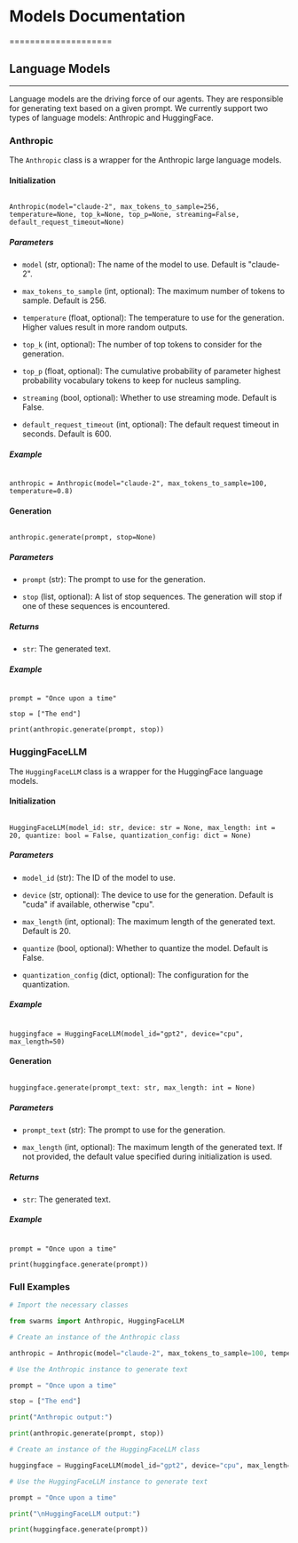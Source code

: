 # Models Documentation

====================

## Language Models

---------------

Language models are the driving force of our agents. They are responsible for generating text based on a given prompt. We currently support two types of language models: Anthropic and HuggingFace.

### Anthropic

The `Anthropic` class is a wrapper for the Anthropic large language models.

#### Initialization

```

Anthropic(model="claude-2", max_tokens_to_sample=256, temperature=None, top_k=None, top_p=None, streaming=False, default_request_timeout=None)

```



##### Parameters

- `model` (str, optional): The name of the model to use. Default is "claude-2".

- `max_tokens_to_sample` (int, optional): The maximum number of tokens to sample. Default is 256.

- `temperature` (float, optional): The temperature to use for the generation. Higher values result in more random outputs.

- `top_k` (int, optional): The number of top tokens to consider for the generation.

- `top_p` (float, optional): The cumulative probability of parameter highest probability vocabulary tokens to keep for nucleus sampling.

- `streaming` (bool, optional): Whether to use streaming mode. Default is False.

- `default_request_timeout` (int, optional): The default request timeout in seconds. Default is 600.

##### Example

```

anthropic = Anthropic(model="claude-2", max_tokens_to_sample=100, temperature=0.8)

```



#### Generation

```

anthropic.generate(prompt, stop=None)

```



##### Parameters

- `prompt` (str): The prompt to use for the generation.

- `stop` (list, optional): A list of stop sequences. The generation will stop if one of these sequences is encountered.

##### Returns

- `str`: The generated text.

##### Example

```

prompt = "Once upon a time"

stop = ["The end"]

print(anthropic.generate(prompt, stop))

```



### HuggingFaceLLM

The `HuggingFaceLLM` class is a wrapper for the HuggingFace language models.

#### Initialization

```

HuggingFaceLLM(model_id: str, device: str = None, max_length: int = 20, quantize: bool = False, quantization_config: dict = None)

```



##### Parameters

- `model_id` (str): The ID of the model to use.

- `device` (str, optional): The device to use for the generation. Default is "cuda" if available, otherwise "cpu".

- `max_length` (int, optional): The maximum length of the generated text. Default is 20.

- `quantize` (bool, optional): Whether to quantize the model. Default is False.

- `quantization_config` (dict, optional): The configuration for the quantization.

##### Example

```

huggingface = HuggingFaceLLM(model_id="gpt2", device="cpu", max_length=50)

```



#### Generation

```

huggingface.generate(prompt_text: str, max_length: int = None)

```



##### Parameters

- `prompt_text` (str): The prompt to use for the generation.

- `max_length` (int, optional): The maximum length of the generated text. If not provided, the default value specified during initialization is used.

##### Returns

- `str`: The generated text.

##### Example

```

prompt = "Once upon a time"

print(huggingface.generate(prompt))

```


### Full Examples

```python
# Import the necessary classes

from swarms import Anthropic, HuggingFaceLLM

# Create an instance of the Anthropic class

anthropic = Anthropic(model="claude-2", max_tokens_to_sample=100, temperature=0.8)

# Use the Anthropic instance to generate text

prompt = "Once upon a time"

stop = ["The end"]

print("Anthropic output:")

print(anthropic.generate(prompt, stop))

# Create an instance of the HuggingFaceLLM class

huggingface = HuggingFaceLLM(model_id="gpt2", device="cpu", max_length=50)

# Use the HuggingFaceLLM instance to generate text

prompt = "Once upon a time"

print("\nHuggingFaceLLM output:")

print(huggingface.generate(prompt))

```

